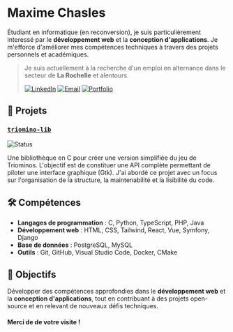 # Maxime Chasles

Étudiant en informatique (en reconversion), je suis particulièrement interessé par le **développement web** et la **conception d'applications**.
Je m'efforce d'améliorer mes compétences techniques à travers des projets personnels et académiques.

> Je suis actuellement à la recherche d'un emploi en alternance dans le secteur de **La Rochelle** et alentours.
> 
> [![LinkedIn](https://img.shields.io/badge/LinkedIn-0077B5?style=flat-square&logo=linkedin&logoColor=white)](https://www.linkedin.com/in/maxime-chasles-bb102328a) [![Email](https://img.shields.io/badge/mchasles@etudiant.univ%2D-lr.fr-777777?style=flat-square&logo=gmail&logoColor=white)](mailto:mchasles@etudiant.univ%2Dlr.fr) [![Portfolio](https://img.shields.io/badge/Portfolio-224545?style=flat-square&logo=pinboard&logoColor=white)](https://mchasleslr.github.io)



## 📂 Projets

### [`triomino-lib`](https://github.com/mchasleslr/triomino-lib)
![Status](https://img.shields.io/badge/Status-Development-orange?style=flat-square)

Une bibliothèque en C pour créer une version simplifiée du jeu de Triominos.
L'objectif est de constituer une API complète permettant de piloter une interface graphique (Gtk).
J'ai abordé ce projet avec un focus sur l'organisation de la structure, la maintenabilité et la lisibilité du code.

## 🛠 Compétences

- **Langages de programmation** : C, Python, TypeScript, PHP, Java
- **Développement web** : HTML, CSS, Tailwind, React, Vue, Symfony, Django
- **Base de données** : PostgreSQL, MySQL
- **Outils** : Git, GitHub, Visual Studio Code, Docker, CMake

## 🎯 Objectifs

Développer des compétences approfondies dans le **développement web** et la **conception d'applications**, tout en contribuant à des projets open-source et en relevant de nouveaux défis techniques.

#### Merci de de votre visite !
